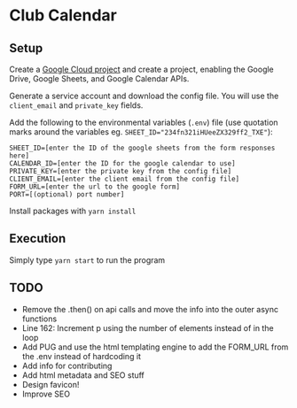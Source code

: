 # Club Calendar

## Setup

Create a [Google Cloud project](https://console.cloud.google.com/) and create a project, enabling the Google Drive, Google Sheets, and Google Calendar APIs.

Generate a service account and download the config file. You will use the `client_email` and `private_key` fields.

Add the following to the environmental variables (`.env`) file (use quotation marks around the variables eg. `SHEET_ID="234fn321iHUeeZX329ff2_TXE"`):

```
SHEET_ID=[enter the ID of the google sheets from the form responses here]
CALENDAR_ID=[enter the ID for the google calendar to use]
PRIVATE_KEY=[enter the private key from the config file]
CLIENT_EMAIL=[enter the client email from the config file]
FORM_URL=[enter the url to the google form]
PORT=[(optional) port number]
```

Install packages with `yarn install`

## Execution

Simply type `yarn start` to run the program

## TODO

- Remove the .then() on api calls and move the info into the outer async functions
- Line 162: Increment p using the number of elements instead of in the loop
- Add PUG and use the html templating engine to add the FORM_URL from the .env instead of hardcoding it
- Add info for contributing
- Add html metadata and SEO stuff
- Design favicon!
- Improve SEO
